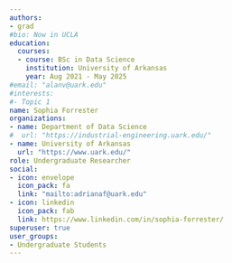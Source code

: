 ```yaml
---
authors:
- grad
#bio: Now in UCLA
education:
  courses:
  - course: BSc in Data Science
    institution: University of Arkansas
    year: Aug 2021 - May 2025
#email: "alanv@uark.edu"
#interests:
#- Topic 1
name: Sophia Forrester
organizations:
- name: Department of Data Science
#  url: "https://industrial-engineering.uark.edu/"
- name: University of Arkansas
  url: "https://www.uark.edu/"
role: Undergraduate Researcher
social:
- icon: envelope
  icon_pack: fa
  link: "mailto:adrianaf@uark.edu"
- icon: linkedin
  icon_pack: fab
  link: https://www.linkedin.com/in/sophia-forrester/  
superuser: true
user_groups:
- Undergraduate Students
---
```


